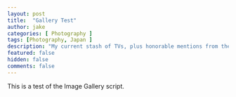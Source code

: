 ```yaml
---
layout: post
title:  "Gallery Test"
author: jake
categories: [ Photography ]
tags: [Photography, Japan ]
description: "My current stash of TVs, plus honorable mentions from the past."
featured: false
hidden: false
comments: false
---
```

This is a test of the Image Gallery script.
